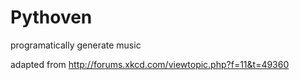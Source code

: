 Pythoven
========
programatically generate music

adapted from http://forums.xkcd.com/viewtopic.php?f=11&t=49360
